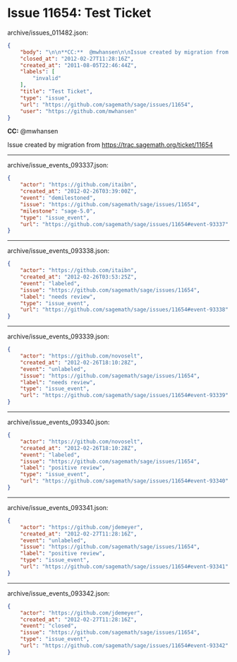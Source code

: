 # Issue 11654: Test Ticket

archive/issues_011482.json:
```json
{
    "body": "\n\n**CC:**  @mwhansen\n\nIssue created by migration from https://trac.sagemath.org/ticket/11654\n\n",
    "closed_at": "2012-02-27T11:28:16Z",
    "created_at": "2011-08-05T22:46:44Z",
    "labels": [
        "invalid"
    ],
    "title": "Test Ticket",
    "type": "issue",
    "url": "https://github.com/sagemath/sage/issues/11654",
    "user": "https://github.com/mwhansen"
}
```


**CC:**  @mwhansen

Issue created by migration from https://trac.sagemath.org/ticket/11654





---

archive/issue_events_093337.json:
```json
{
    "actor": "https://github.com/itaibn",
    "created_at": "2012-02-26T03:39:00Z",
    "event": "demilestoned",
    "issue": "https://github.com/sagemath/sage/issues/11654",
    "milestone": "sage-5.0",
    "type": "issue_event",
    "url": "https://github.com/sagemath/sage/issues/11654#event-93337"
}
```



---

archive/issue_events_093338.json:
```json
{
    "actor": "https://github.com/itaibn",
    "created_at": "2012-02-26T03:53:25Z",
    "event": "labeled",
    "issue": "https://github.com/sagemath/sage/issues/11654",
    "label": "needs review",
    "type": "issue_event",
    "url": "https://github.com/sagemath/sage/issues/11654#event-93338"
}
```



---

archive/issue_events_093339.json:
```json
{
    "actor": "https://github.com/novoselt",
    "created_at": "2012-02-26T18:10:28Z",
    "event": "unlabeled",
    "issue": "https://github.com/sagemath/sage/issues/11654",
    "label": "needs review",
    "type": "issue_event",
    "url": "https://github.com/sagemath/sage/issues/11654#event-93339"
}
```



---

archive/issue_events_093340.json:
```json
{
    "actor": "https://github.com/novoselt",
    "created_at": "2012-02-26T18:10:28Z",
    "event": "labeled",
    "issue": "https://github.com/sagemath/sage/issues/11654",
    "label": "positive review",
    "type": "issue_event",
    "url": "https://github.com/sagemath/sage/issues/11654#event-93340"
}
```



---

archive/issue_events_093341.json:
```json
{
    "actor": "https://github.com/jdemeyer",
    "created_at": "2012-02-27T11:28:16Z",
    "event": "unlabeled",
    "issue": "https://github.com/sagemath/sage/issues/11654",
    "label": "positive review",
    "type": "issue_event",
    "url": "https://github.com/sagemath/sage/issues/11654#event-93341"
}
```



---

archive/issue_events_093342.json:
```json
{
    "actor": "https://github.com/jdemeyer",
    "created_at": "2012-02-27T11:28:16Z",
    "event": "closed",
    "issue": "https://github.com/sagemath/sage/issues/11654",
    "type": "issue_event",
    "url": "https://github.com/sagemath/sage/issues/11654#event-93342"
}
```
